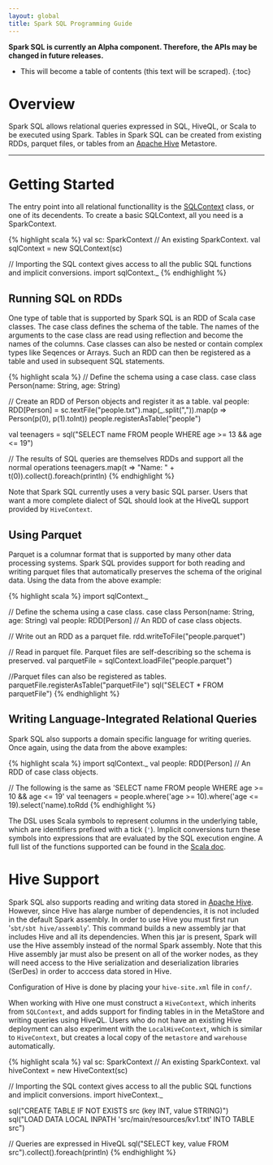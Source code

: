 ```yaml
---
layout: global
title: Spark SQL Programming Guide
---
```

**Spark SQL is currently an Alpha component. Therefore, the APIs may be changed in future releases.**

* This will become a table of contents (this text will be scraped).
{:toc}

# Overview
Spark SQL allows relational queries expressed in SQL, HiveQL, or Scala to be executed using
Spark. Tables in Spark SQL can be created from existing RDDs, parquet files, or tables from an
[Apache Hive](http://hive.apache.org/) Metastore.

***************************************************************************************************

# Getting Started

The entry point into all relational functionallity is the
[SQLContext](api/sql/core/index.html#org.apache.spark.sql.SQLContext) class, or one of its
decendents.  To create a basic SQLContext, all you need is a SparkContext.

{% highlight scala %}
val sc: SparkContext // An existing SparkContext.
val sqlContext = new SQLContext(sc)

// Importing the SQL context gives access to all the public SQL functions and implicit conversions.
import sqlContext._
{% endhighlight %}

## Running SQL on RDDs
One type of table that is supported by Spark SQL is an RDD of Scala case classes.  The case class
defines the schema of the table.  The names of the arguments to the case class are read using
reflection and become the names of the columns. Case classes can also be nested or contain complex
types like Seqences or Arrays. Such an RDD can then be registered as a table and used in subsequent SQL
statements.

{% highlight scala %}
// Define the schema using a case class.
case class Person(name: String, age: String)

// Create an RDD of Person objects and register it as a table.
val people: RDD[Person] = sc.textFile("people.txt").map(_.split(",")).map(p => Person(p(0), p(1).toInt))
people.registerAsTable("people")

val teenagers = sql("SELECT name FROM people WHERE age >= 13 && age <= 19")

// The results of SQL queries are themselves RDDs and support all the normal operations
teenagers.map(t => "Name: " + t(0)).collect().foreach(println)
{% endhighlight %}

Note that Spark SQL currently uses a very basic SQL parser.  Users that want a more complete dialect
of SQL should look at the HiveQL support provided by `HiveContext`.

## Using Parquet

Parquet is a columnar format that is supported by many other data processing systems.  Spark SQL
provides support for both reading and writing parquet files that automatically preserves the schema
of the original data.  Using the data from the above example:

{% highlight scala %}
import sqlContext._

// Define the schema using a case class.
case class Person(name: String, age: String)
val people: RDD[Person] // An RDD of case class objects.

// Write out an RDD as a parquet file.
rdd.writeToFile("people.parquet")

// Read in parquet file.  Parquet files are self-describing so the schema is preserved.
val parquetFile = sqlContext.loadFile("people.parquet")

//Parquet files can also be registered as tables.
parquetFile.registerAsTable("parquetFile")
sql("SELECT * FROM parquetFile")
{% endhighlight %}

## Writing Language-Integrated Relational Queries

Spark SQL also supports a domain specific language for writing queries.  Once again,
using the data from the above examples:

{% highlight scala %}
import sqlContext._
val people: RDD[Person] // An RDD of case class objects.

// The following is the same as 'SELECT name FROM people WHERE age >= 10 && age <= 19'
val teenagers = people.where('age >= 10).where('age <= 19).select('name).toRdd
{% endhighlight %}

The DSL uses Scala symbols to represent columns in the underlying table, which are identifiers
prefixed with a tick (`'`).  Implicit conversions turn these symbols into expressions that are
evaluated by the SQL execution engine.  A full list of the functions supported can be found in the
[Scala doc](api/sql/catalyst/org/apache/spark/sql/catalyst/dsl/package$$LogicalPlanFunctions.html).

<!-- TODO: Include the table of operations here. -->

# Hive Support

Spark SQL also supports reading and writing data stored in [Apache Hive](http://hive.apache.org/).
However, since Hive has alarge number of dependencies, it is not included in the default Spark assembly.
In order to use Hive you must first run '`sbt/sbt hive/assembly`'.  This command builds a new assembly
jar that includes Hive and all its dependencies.  When this jar is present, Spark will use the Hive
assembly instead of the normal Spark assembly.  Note that this Hive assembly jar must also be present
on all of the worker nodes, as they will need access to the Hive serialization and deserialization libraries
(SerDes) in order to acccess data stored in Hive.

Configuration of Hive is done by placing your `hive-site.xml` file in `conf/`.

When working with Hive one must construct a `HiveContext`, which inherits from `SQLContext`, and
adds support for finding tables in in the MetaStore and writing queries using HiveQL. Users who do
not have an existing Hive deployment can also experiment with the `LocalHiveContext`,
which is similar to `HiveContext`, but creates a local copy of the `metastore` and `warehouse`
automatically.

{% highlight scala %}
val sc: SparkContext // An existing SparkContext.
val hiveContext = new HiveContext(sc)

// Importing the SQL context gives access to all the public SQL functions and implicit conversions.
import hiveContext._

sql("CREATE TABLE IF NOT EXISTS src (key INT, value STRING)")
sql("LOAD DATA LOCAL INPATH 'src/main/resources/kv1.txt' INTO TABLE src")

// Queries are expressed in HiveQL
sql("SELECT key, value FROM src").collect().foreach(println)
{% endhighlight %}

